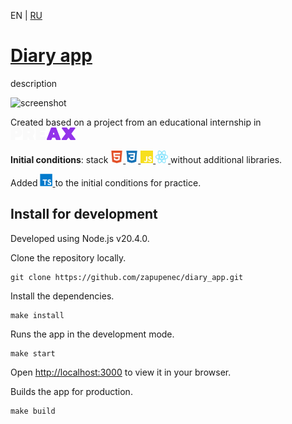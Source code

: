 EN | [RU](https://github.com/zapupenec/diary_app/blob/master/README-ru.md)

# [Diary app](https://diary-app-self.vercel.app)
description

![screenshot]()

Created based on a project from an educational internship in
<a href="https://preax.ru" target="_blank" rel="noreferrer">
  <img src="./image/icon/preax.svg" height="20" alt="HTML5" title="HTML5"/>
</a>

**Initial conditions**: stack 
<a href="https://developer.mozilla.org/en-US/docs/Glossary/html5" target="_blank" rel="noreferrer">
  <img src="./image/icon/html5.svg" width="20" height="20" alt="HTML5" title="HTML5"/>
</a>
<a href="https://www.w3.org/TR/CSS/#css" target="_blank" rel="noreferrer">
  <img src="./image/icon/css3.svg" width="20" height="20" alt="CSS3" title="CSS3"/>
</a>
<a href="https://developer.mozilla.org/en-US/docs/Web/JavaScript" target="_blank" rel="noreferrer">
  <img src="./image/icon/js.svg" width="20" height="20" alt="JavaScript" title="JavaScript"/>
</a>
<a href="https://react.dev" target="_blank" rel="noreferrer">
    <img src="./image/icon/react.svg" width="20" height="20" alt="webpack" title="webpack"/>
</a>
without additional libraries.

Added
<a href="https://www.typescriptlang.org" target="_blank" rel="noreferrer">
  <img src="./image/icon/ts.svg" width="20" height="20" alt="webpack" title="webpack"/>
</a>
to the initial conditions for practice.

## Install for development
Developed using Node.js v20.4.0.

Clone the repository locally.
```
git clone https://github.com/zapupenec/diary_app.git
```
Install the dependencies.
```
make install
```
Runs the app in the development mode.
```
make start
```
Open [http://localhost:3000](http://localhost:3000) to view it in your browser.

Builds the app for production.
```
make build
```